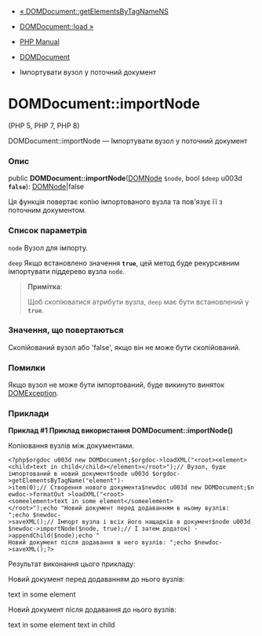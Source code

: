 - [«
DOMDocument::getElementsByTagNameNS](domdocument.getelementsbytagnamens.md)
- [DOMDocument::load »](domdocument.load.md)

- [PHP Manual](index.md)
- [DOMDocument](class.domdocument.md)
- Імпортувати вузол у поточний документ

# DOMDocument::importNode

(PHP 5, PHP 7, PHP 8)

DOMDocument::importNode — Імпортувати вузол у поточний документ

### Опис

public **DOMDocument::importNode**([DOMNode](class.domnode.md)
`$node`, bool `$deep` u003d **`false`**):
[DOMNode](class.domnode.md)\|false

Ця функція повертає копію імпортованого вузла та пов'язує її з
поточним документом.

### Список параметрів

`node`
Вузол для імпорту.

`deep`
Якщо встановлено значення **`true`**, цей метод буде рекурсивним
імпортувати піддерево вузла `node`.

> **Примітка**:
>
> Щоб скопіюватися атрибути вузла, `deep` має бути встановлений у
> **`true`**.

### Значення, що повертаються

Скопійований вузол або 'false', якщо він не може бути скопійований.

### Помилки

Якщо вузол не може бути імпортований, буде викинуто виняток
[DOMException](class.domexception.md).

### Приклади

**Приклад #1 Приклад використання **DOMDocument::importNode()****

Копіювання вузлів між документами.

` <?php$orgdoc u003d new DOMDocument;$orgdoc->loadXML("<root><element><child>text in child</child></element></root>");// Вузол, буде імпортований в новий документ$node u003d $orgdoc->getElementsByTagName("element")->item(0);// Створення нового документа$newdoc u003d new DOMDocument;$newdoc->formatOut >loadXML("<root><someelement>text in some element</someelement></root>");echo "Новий документ перед додаванням в ньому вузлів:
";echo $newdoc->saveXML();// Імпорт вузла і всіх його нащадків в документ$node u003d $newdoc->importNode($node, true);// І затем додаток| ->appendChild($node);echo "
Новий документ після додавання в него вузлів:
";echo $newdoc->saveXML();?> `

Результат виконання цього прикладу:

Новий документ перед додаванням до нього вузлів:
<?xml versionu003d"1.0"?>
<root>
<someelement>text in some element</someelement>
</root>

Новий документ після додавання до нього вузлів:
<?xml versionu003d"1.0"?>
<root>
<someelement>text in some element</someelement>
<element>
<child>text in child</child>
</element>
</root>
